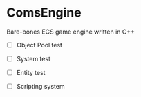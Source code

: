 # ComsEngine

Bare-bones ECS game engine written in C++

- [ ] Object Pool test
- [ ] System test
- [ ] Entity test

- [ ] Scripting system